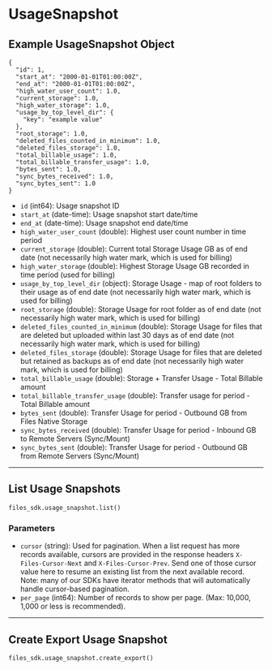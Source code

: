 # UsageSnapshot

## Example UsageSnapshot Object

```
{
  "id": 1,
  "start_at": "2000-01-01T01:00:00Z",
  "end_at": "2000-01-01T01:00:00Z",
  "high_water_user_count": 1.0,
  "current_storage": 1.0,
  "high_water_storage": 1.0,
  "usage_by_top_level_dir": {
    "key": "example value"
  },
  "root_storage": 1.0,
  "deleted_files_counted_in_minimum": 1.0,
  "deleted_files_storage": 1.0,
  "total_billable_usage": 1.0,
  "total_billable_transfer_usage": 1.0,
  "bytes_sent": 1.0,
  "sync_bytes_received": 1.0,
  "sync_bytes_sent": 1.0
}
```

* `id` (int64): Usage snapshot ID
* `start_at` (date-time): Usage snapshot start date/time
* `end_at` (date-time): Usage snapshot end date/time
* `high_water_user_count` (double): Highest user count number in time period
* `current_storage` (double): Current total Storage Usage GB as of end date (not necessarily high water mark, which is used for billing)
* `high_water_storage` (double): Highest Storage Usage GB recorded in time period (used for billing)
* `usage_by_top_level_dir` (object): Storage Usage - map of root folders to their usage as of end date (not necessarily high water mark, which is used for billing)
* `root_storage` (double): Storage Usage for root folder as of end date (not necessarily high water mark, which is used for billing)
* `deleted_files_counted_in_minimum` (double): Storage Usage for files that are deleted but uploaded within last 30 days as of end date (not necessarily high water mark, which is used for billing)
* `deleted_files_storage` (double): Storage Usage for files that are deleted but retained as backups as of end date (not necessarily high water mark, which is used for billing)
* `total_billable_usage` (double): Storage + Transfer Usage - Total Billable amount
* `total_billable_transfer_usage` (double): Transfer usage for period - Total Billable amount
* `bytes_sent` (double): Transfer Usage for period - Outbound GB from Files Native Storage
* `sync_bytes_received` (double): Transfer Usage for period - Inbound GB to Remote Servers (Sync/Mount)
* `sync_bytes_sent` (double): Transfer Usage for period - Outbound GB from Remote Servers (Sync/Mount)


---

## List Usage Snapshots

```
files_sdk.usage_snapshot.list()
```

### Parameters

* `cursor` (string): Used for pagination.  When a list request has more records available, cursors are provided in the response headers `X-Files-Cursor-Next` and `X-Files-Cursor-Prev`.  Send one of those cursor value here to resume an existing list from the next available record.  Note: many of our SDKs have iterator methods that will automatically handle cursor-based pagination.
* `per_page` (int64): Number of records to show per page.  (Max: 10,000, 1,000 or less is recommended).


---

## Create Export Usage Snapshot

```
files_sdk.usage_snapshot.create_export()
```
